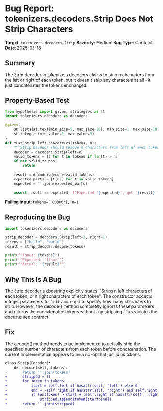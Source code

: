 # Bug Report: tokenizers.decoders.Strip Does Not Strip Characters

**Target**: `tokenizers.decoders.Strip`
**Severity**: Medium
**Bug Type**: Contract
**Date**: 2025-08-18

## Summary

The Strip decoder in tokenizers.decoders claims to strip n characters from the left or right of each token, but it doesn't strip any characters at all - it just concatenates the tokens unchanged.

## Property-Based Test

```python
from hypothesis import given, strategies as st
import tokenizers.decoders as decoders

@given(
    st.lists(st.text(min_size=5, max_size=20), min_size=1, max_size=10),
    st.integers(min_value=1, max_value=3)
)
def test_strip_left_characters(tokens, n):
    """Strip decoder should remove n characters from left of each token"""
    decoder = decoders.Strip(left=n)
    valid_tokens = [t for t in tokens if len(t) > n]
    if not valid_tokens:
        return
    
    result = decoder.decode(valid_tokens)
    expected_parts = [t[n:] for t in valid_tokens]
    expected = ''.join(expected_parts)
    
    assert result == expected, f"Expected '{expected}', got '{result}'"
```

**Failing input**: `tokens=['00000'], n=1`

## Reproducing the Bug

```python
import tokenizers.decoders as decoders

strip_decoder = decoders.Strip(left=2, right=1)
tokens = ["hello", "world"]
result = strip_decoder.decode(tokens)

print(f"Input: {tokens}")
print(f"Expected: 'lloor'")
print(f"Actual: '{result}'")
```

## Why This Is A Bug

The Strip decoder's docstring explicitly states: "Strips n left characters of each token, or n right characters of each token". The constructor accepts integer parameters for `left` and `right` to specify how many characters to strip. However, the decode() method completely ignores these parameters and returns the concatenated tokens without any stripping. This violates the documented contract.

## Fix

The decode() method needs to be implemented to actually strip the specified number of characters from each token before concatenation. The current implementation appears to be a no-op that just joins tokens.

```diff
class Strip(Decoder):
    def decode(self, tokens):
-       return ''.join(tokens)
+       stripped = []
+       for token in tokens:
+           start = self.left if hasattr(self, 'left') else 0
+           end = -self.right if hasattr(self, 'right') and self.right > 0 else None
+           if len(token) > start + (self.right if hasattr(self, 'right') else 0):
+               stripped.append(token[start:end])
+       return ''.join(stripped)
```